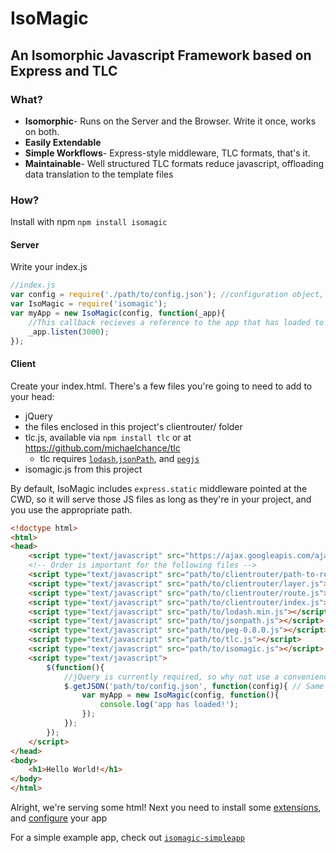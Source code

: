 IsoMagic
========

An Isomorphic Javascript Framework based on Express and TLC
-----------------------------------------------------------

### What?
* **Isomorphic**- Runs on the Server and the Browser.  Write it once, works on both.
* **Easily Extendable**
* **Simple Workflows**- Express-style middleware, TLC formats, that's it.
* **Maintainable**- Well structured TLC formats reduce javascript, offloading data translation to the template files
	
### How?

Install with npm
`npm install isomagic`

#### Server

Write your index.js
```javascript
//index.js
var config = require('./path/to/config.json'); //configuration object, same object as the client
var IsoMagic = require('isomagic');
var myApp = new IsoMagic(config, function(_app){
	//This callback recieves a reference to the app that has loaded to avoid scoping issues
	_app.listen(3000);
});
```

#### Client

Create your index.html.  There's a few files you're going to need to add to your head:
* jQuery
* the files enclosed in this project's clientrouter/ folder
* tlc.js, available via `npm install tlc` or at https://github.com/michaelchance/tlc
	* tlc requires [`lodash`](https://lodash.com/),[`jsonPath`](https://github.com/s3u/JSONPath), and [`pegjs`](http://pegjs.org/)
* isomagic.js from this project

By default, IsoMagic includes `express.static` middleware pointed at the CWD, so it will
serve those JS files as long as they're in your project, and you use the appropriate path.

```html
<!doctype html>
<html>
<head>
	<script type="text/javascript" src="https://ajax.googleapis.com/ajax/libs/jquery/2.1.4/jquery.min.js"></script>
	<!-- Order is important for the following files -->
	<script type="text/javascript" src="path/to/clientrouter/path-to-regexp.js"></script>
	<script type="text/javascript" src="path/to/clientrouter/layer.js"></script>
	<script type="text/javascript" src="path/to/clientrouter/route.js"></script>
	<script type="text/javascript" src="path/to/clientrouter/index.js"></script>
	<script type="text/javascript" src="path/to/lodash.min.js"></script>
	<script type="text/javascript" src="path/to/jsonpath.js"></script>
	<script type="text/javascript" src="path/to/peg-0.8.0.js"></script>
	<script type="text/javascript" src="path/to/tlc.js"></script>
	<script type="text/javascript" src="path/to/isomagic.js"></script>
	<script type="text/javascript">
		$(function(){
			//jQuery is currently required, so why not use a convenience method to load the config.json file?
			$.getJSON('path/to/config.json', function(config){ // Same config object you loaded on the server
				var myApp = new IsoMagic(config, function(){
					console.log('app has loaded!');
				});
			});
		}); 
	</script>
</head>
<body>
	<h1>Hello World!</h1>
</body>
</html>
```

Alright, we're serving some html!  Next you need to install some [extensions](Extensions.md), and [configure](Config.md) your app

For a simple example app, check out [`isomagic-simpleapp`](https://github.com/michaelchance/isomagic-simpleapp)
